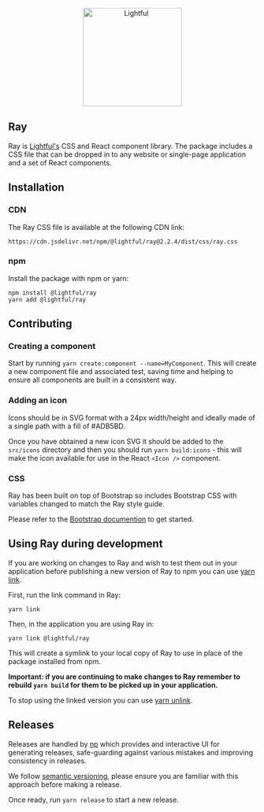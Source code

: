 <p align="center">
  <a href="https://lightful.com">
    <img src="https://assets.lightful.com/platform/brand/logo_purple.png" alt="Lightful" width="200">
  </a>
</p>

## Ray

Ray is [Lightful's](https://www.lightful.com/) CSS and React component library. The package includes a CSS file that can be dropped in to any website or single-page application and a set of React components.

## Installation

### CDN

The Ray CSS file is available at the following CDN link:

```
https://cdn.jsdelivr.net/npm/@lightful/ray@2.2.4/dist/css/ray.css
```

### npm

Install the package with npm or yarn:

```
npm install @lightful/ray
yarn add @lightful/ray
```

## Contributing

### Creating a component

Start by running `yarn create:component --name=MyComponent`. This will create a new component file and associated test, saving time and helping to ensure all components are built in a consistent way.

### Adding an icon

Icons should be in SVG format with a 24px width/height and ideally made of a single path with a fill of #ADB5BD.

Once you have obtained a new icon SVG it should be added to the `src/icons` directory and then you should run `yarn build:icons` - this will make the icon available for use in the React `<Icon />` component.

### CSS

Ray has been built on top of Bootstrap so includes Bootstrap CSS with variables changed to match the Ray style guide.

Please refer to the [Bootstrap documention](https://getbootstrap.com/docs/4.1/getting-started/introduction/) to get started.

## Using Ray during development

If you are working on changes to Ray and wish to test them out in your application before publishing a new version of Ray to npm you can use [yarn link](https://classic.yarnpkg.com/en/docs/cli/link/).

First, run the link command in Ray:

```
yarn link
```

Then, in the application you are using Ray in:

```
yarn link @lightful/ray
```

This will create a symlink to your local copy of Ray to use in place of the package installed from npm.

**Important: if you are continuing to make changes to Ray remember to rebuild `yarn build` for them to be picked up in your application.**

To stop using the linked version you can use [yarn unlink](https://classic.yarnpkg.com/en/docs/cli/unlink).

## Releases

Releases are handled by [np](https://github.com/sindresorhus/np) which provides and interactive UI for generating releases, safe-guarding against various mistakes and improving consistency in releases.

We follow [semantic versioning](https://docs.npmjs.com/about-semantic-versioning), please ensure you are familiar with this approach before making a release.

Once ready, run `yarn release` to start a new release.
